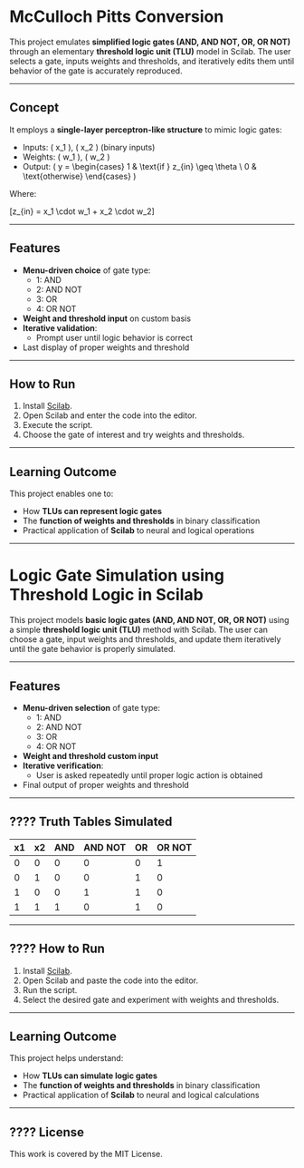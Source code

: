 # McCulloch Pitts Conversion
This project emulates **simplified logic gates (AND, AND NOT, OR, OR NOT)** through an elementary **threshold logic unit (TLU)** model in Scilab. The user selects a gate, inputs weights and thresholds, and iteratively edits them until behavior of the gate is accurately reproduced.

---

## Concept

It employs a **single-layer perceptron-like structure** to mimic logic gates:

- Inputs: \( x_1 \), \( x_2 \) (binary inputs)
- Weights: \( w_1 \), \( w_2 \)
- Output:
  \( y = 
  \begin{cases}
  1 & 
  \text{if } z_{in} \geq \theta \\
  0 & 
  \text{otherwise}
  \end{cases}
\) 

Where:

\[z_{in} = x_1 \cdot w_1 + x_2 \cdot w_2\]

---

##  Features

- **Menu-driven choice** of gate type:
  - 1: AND
  - 2: AND NOT
  - 3: OR
  - 4: OR NOT
- **Weight and threshold input** on custom basis
- **Iterative validation**:
  - Prompt user until logic behavior is correct
- Last display of proper weights and threshold

---

##  How to Run

1. Install [Scilab](https://www.scilab.org/).
2. Open Scilab and enter the code into the editor.
3. Execute the script.
4. Choose the gate of interest and try weights and thresholds.

---

## Learning Outcome

This project enables one to:
- How **TLUs can represent logic gates**
- The **function of weights and thresholds** in binary classification
- Practical application of **Scilab** to neural and logical operations
--- 

# Logic Gate Simulation using Threshold Logic in Scilab

This project models **basic logic gates (AND, AND NOT, OR, OR NOT)** using a simple **threshold logic unit (TLU)** method with Scilab. The user can choose a gate, input weights and thresholds, and update them iteratively until the gate behavior is properly simulated.

---

##  Features

- **Menu-driven selection** of gate type:
  - 1: AND
  - 2: AND NOT
  - 3: OR
  - 4: OR NOT
- **Weight and threshold custom input**
- **Iterative verification**:
  - User is asked repeatedly until proper logic action is obtained
- Final output of proper weights and threshold

---

## ???? Truth Tables Simulated

| x1 | x2 | AND | AND NOT | OR | OR NOT |
|----|----|-----|----------|----|--------|
| 0  | 0  |  0  |    0     | 0  |   1    |
| 0  | 1  |  0  |    0     | 1  |   0
| 1  | 0  |  0  |    1     | 1  |   0    |
| 1  | 1  |  1  |    0     | 1  |   0    |

---

## ???? How to Run

1. Install [Scilab](https://www.scilab.org/).
2. Open Scilab and paste the code into the editor.
3. Run the script.
4. Select the desired gate and experiment with weights and thresholds.
---

## Learning Outcome

This project helps understand:
- How **TLUs can simulate logic gates**
- The **function of weights and thresholds** in binary classification
- Practical application of **Scilab** to neural and logical calculations

---

## ???? License

This work is covered by the MIT License.
